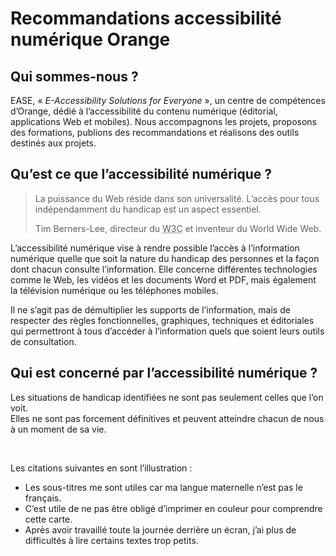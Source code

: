 # Recommandations accessibilité numérique Orange

<script>$(document).ready(function () {
    setBreadcrumb([{"label":"Présentation"}]);
});</script>

## Qui sommes-nous&nbsp;?

<abbr>EASE</abbr>, «&nbsp;<i lang="en">E-Accessibility Solutions for Everyone</i>&nbsp;», un centre de compétences d’Orange, dédié à l’accessibilité du contenu numérique (éditorial, applications Web et mobiles). Nous accompagnons les projets, proposons des formations, publions des recommandations et réalisons des outils destinés aux projets.

<h2 class="page-title" id="qu-est-ce-que-l-accessibilite-numerique">Qu’est ce que l’accessibilité numérique&nbsp;?</h2>

<blockquote>
    <p>La puissance du Web réside dans son universalité. L’accès pour tous indépendamment du handicap est un aspect essentiel.</p>
    <footer>
        Tim Berners-Lee, directeur du <abbr title="World Wide Web Consortium">W3C</abbr> et inventeur du World Wide Web.
    </footer>
</blockquote>

L’accessibilité numérique vise à rendre possible l’accès à l’information numérique quelle que soit la nature du handicap des personnes et la façon dont chacun consulte l’information. Elle concerne différentes technologies comme le Web, les vidéos et les documents Word et PDF, mais également la télévision numérique ou les téléphones mobiles.

Il ne s’agit pas de démultiplier les supports de l’information, mais de respecter des règles fonctionnelles, graphiques, techniques et éditoriales qui permettront à tous d’accéder à l’information quels que soient leurs outils de consultation.

## Qui est concerné par l’accessibilité numérique&nbsp;?

Les situations de handicap identifiées ne sont pas seulement celles que l’on voit.   
Elles ne sont pas forcement définitives et peuvent atteindre chacun de nous à un moment de sa vie.

&nbsp;
<div class="sr-only">
    Les citations suivantes en sont l’illustration&nbsp;:
    <ul>
        <li>Les sous-titres me sont utiles car ma langue maternelle n’est pas le français.</li>
        <li>C’est utile de ne pas être obligé d’imprimer en couleur pour comprendre cette carte.</li>
        <li>Après avoir travaillé toute la journée derrière un écran, j’ai plus de difficultés à lire certains textes trop petits.</li>
    </ul>
</div>  

<img src="./images/chat.png" alt="" class="img-fluid">

<!--  This file is part of a11y-guidelines | Our vision of mobile & web accessibility guidelines and best practices, with valid/invalid examples.
 Copyright (C) 2016  Orange SA
 See the Creative Commons Legal Code Attribution-ShareAlike 3.0 Unported License for more details (LICENSE file). -->